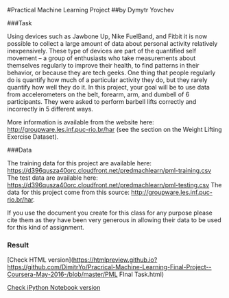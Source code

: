 #Practical Machine Learning Project 
##by Dymytr Yovchev

###Task

Using devices such as Jawbone Up, Nike FuelBand, and Fitbit it is now possible to collect 
a large amount of data about personal activity relatively inexpensively. These type of devices
are part of the quantified self movement – a group of enthusiasts who take measurements about 
themselves regularly to improve their health, to find patterns in their behavior, or because
they are tech geeks. One thing that people regularly do is quantify how much of a particular
activity they do, but they rarely quantify how well they do it. In this project, your goal will
be to use data from accelerometers on the belt, forearm, arm, and dumbell of 6 participants. 
They were asked to perform barbell lifts correctly and incorrectly in 5 different ways. 

More information is available from the website here:
http://groupware.les.inf.puc-rio.br/har
(see the section on the Weight Lifting Exercise Dataset).

###Data

The training data for this project are available here:
https://d396qusza40orc.cloudfront.net/predmachlearn/pml-training.csv
The test data are available here:
https://d396qusza40orc.cloudfront.net/predmachlearn/pml-testing.csv
The data for this project come from this source: http://groupware.les.inf.puc-rio.br/har. 

If you use the document you create for this class for any purpose please cite them as 
they have been very generous in allowing their data to be used for this kind of assignment.

### Result

[Check HTML version](https://htmlpreview.github.io?https://github.com/DimitrYo/Pracrical-Machine-Learning-Final-Project--Coursera-May-2016-/blob/master/PML FInal Task.html)

[Check iPython Notebook version](https://github.com/DimitrYo/Pracrical-Machine-Learning-Final-Project--Coursera-May-2016-/blob/master/PML%20FInal%20Task.ipynb)

